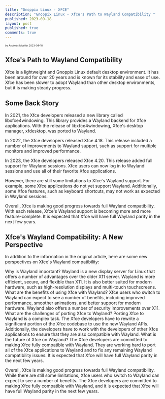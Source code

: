 ```yaml
---
title: "Gnoppix Linux - XFCE"
description: "Gnoppix Linux - Xfce's Path to Wayland Compatibility "
published: 2023-09-18
layout: post
published: true
comments: true
---
```


<sub><sub><sub> by Andreas Mueller 2023-09-18 <sub><sub><sub> 

## Xfce's Path to Wayland Compatibility

Xfce is a lightweight and Gnoppix Linux default desktop environment. It has been around for over 20 years and is known for its stability and ease of use. Xfce has been slower to adopt Wayland than other desktop environments, but it is making steady progress.

## Some Back Story

In 2021, the Xfce developers released a new library called libxfce4windowing. This library provides a Wayland backend for Xfce applications. With the release of libxfce4windowing, Xfce's desktop manager, xfdesktop, was ported to Wayland.

In 2022, the Xfce developers released Xfce 4.18. This release included a number of improvements to Wayland support, such as support for multiple monitors and improved performance.

In 2023, the Xfce developers released Xfce 4.20. This release added full support for Wayland sessions. Xfce users can now log in to Wayland sessions and use all of their favorite Xfce applications.

However, there are still some limitations to Xfce's Wayland support. For example, some Xfce applications do not yet support Wayland. Additionally, some Xfce features, such as keyboard shortcuts, may not work as expected in Wayland sessions.

Overall, Xfce is making good progress towards full Wayland compatibility. With each release, Xfce's Wayland support is becoming more and more feature-complete. It is expected that Xfce will have full Wayland parity in the next few years.

## Xfce's Wayland Compatibility: A New Perspective

In addition to the information in the original article, here are some new perspectives on Xfce's Wayland compatibility:



Why is Wayland important? Wayland is a new display server for Linux that offers a number of advantages over the older X11 server. Wayland is more efficient, secure, and flexible than X11. It is also better suited for modern hardware, such as high-resolution displays and multi-touch touchscreens.
What are the benefits of using Xfce with Wayland? Xfce users who switch to Wayland can expect to see a number of benefits, including improved performance, smoother animations, and better support for modern hardware. Wayland also offers a number of security improvements over X11.
What are the challenges of porting Xfce to Wayland? Porting Xfce to Wayland is a complex task. The Xfce developers have to rewrite a significant portion of the Xfce codebase to use the new Wayland APIs. Additionally, the developers have to work with the developers of other Xfce applications to ensure that they are also compatible with Wayland.
What is the future of Xfce on Wayland? The Xfce developers are committed to making Xfce fully compatible with Wayland. They are working hard to port all of the Xfce applications to Wayland and to fix any remaining Wayland compatibility issues. It is expected that Xfce will have full Wayland parity in the next few years.


Overall, Xfce is making good progress towards full Wayland compatibility. While there are still some limitations, Xfce users who switch to Wayland can expect to see a number of benefits. The Xfce developers are committed to making Xfce fully compatible with Wayland, and it is expected that Xfce will have full Wayland parity in the next few years.


